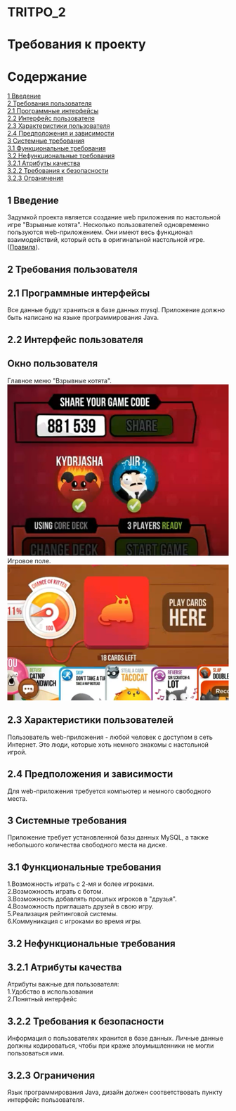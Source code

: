# TRITPO_2
# Требования к проекту 
# Содержание 
[1 Введение](https://github.com/Karabas18/TRITPO_2/blob/main/README.md#1-введение)  
[2 Требования пользователя](https://github.com/Karabas18/TRITPO_2/blob/main/README.md#2-требования-пользователя)  
[2.1 Программные интерфейсы](https://github.com/Karabas18/TRITPO_2/blob/main/README.md#21-программные-интерфейсы)  
[2.2 Интерфейс пользователя](https://github.com/Karabas18/TRITPO_2/blob/main/README.md#22-интерфейс-пользователя)  
[2.3 Характеристики пользователя](https://github.com/Karabas18/TRITPO_2/blob/main/README.md#23-характеристики-пользователей)  
[2.4 Предположения и зависимости](https://github.com/Karabas18/TRITPO_2/blob/main/README.md#24-предположения-и-зависимости)  
[3 Системные требования](https://github.com/Karabas18/TRITPO_2/blob/main/README.md#3-системные-требования)  
[3.1 Функциональные требования](https://github.com/Karabas18/TRITPO_2/blob/main/README.md#31-функциональные-требования)  
[3.2 Нефункциональные требования](https://github.com/Karabas18/TRITPO_2/blob/main/README.md#32-нефункциональные-требования)  
[3.2.1 Атрибуты качества](https://github.com/Karabas18/TRITPO_2/blob/main/README.md#321-атрибуты-качества)  
[3.2.2 Требования к безопасности](https://github.com/Karabas18/TRITPO_2/blob/main/README.md#322-требования-к-безопасности)  
[3.2.3 Ограничения](https://github.com/Karabas18/TRITPO_2/blob/main/README.md#323-ограничения)
## 1 Введение  
Задумкой проекта является создание web приложения по настольной игре "Взрывные котята". Несколько пользователей одновременно пользуются web-приложением. Они имеют весь функционал взаимодействий, который есть в оригинальной настольной игре.([Правила](https://hobbyworld.ru/download/rules/Exploding%20Kittens_Rules.pdf)).
## 2 Требования пользователя  
## 2.1 Программные интерфейсы 
Все данные будут храниться в базе данных mysql. Приложение должно быть написано на языке программирования Java. 
## 2.2 Интерфейс пользователя  
## Окно пользователя  
Главное меню "Взрывные котята".  
![](https://github.com/Karabas18/TRITPO_2/blob/main/Main_3.png)  
Игровое поле.  
![](https://github.com/Karabas18/TRITPO_2/blob/main/Game.png) 
## 2.3 Характеристики пользователей  
Пользователь web-приложения - любой человек с доступом в сеть Интернет. Это люди, которые хоть немного знакомы с настольной игрой.
## 2.4 Предположения и зависимости 
Для web-приложения требуется компьютер и немного свободного места.
## 3 Системные требования  
Приложение требует установленной базы данных MySQL, а также небольшого количества свободного места на диске.
## 3.1 Функциональные требования 
1.Возможность играть с 2-мя и более игроками.  
2.Возможность играть с ботом.  
3.Возможность добавлять прошлых игроков в "друзья".  
4.Возможность приглашать друзей в свою игру.   
5.Реализация рейтинговой системы.  
6.Коммуникация с игроками во время игры.
## 3.2 Нефункциональные требования  
## 3.2.1 Атрибуты качества
Атрибуты важные для пользователя:  
1.Удобство в использовании  
2.Понятный интерфейс     
## 3.2.2 Требования к безопасности  
Информация о пользователях хранится в базе данных. Личные данные должны кодироваться, чтобы при краже злоумышленники не могли пользоваться ими.  
## 3.2.3 Ограничения    
Язык программирования Java, дизайн должен соответствовать пункту интерфейс пользователя.
